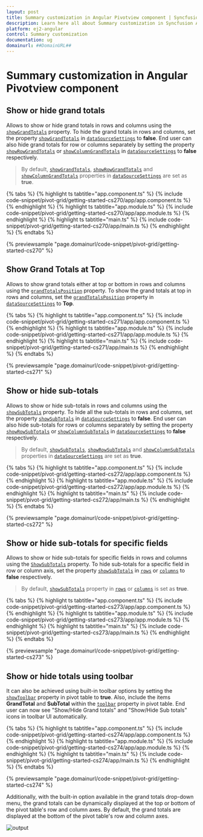 ```yaml
---
layout: post
title: Summary customization in Angular Pivotview component | Syncfusion
description: Learn here all about Summary customization in Syncfusion Angular Pivotview component of Syncfusion Essential JS 2 and more.
platform: ej2-angular
control: Summary customization 
documentation: ug
domainurl: ##DomainURL##
---
```


# Summary customization in Angular Pivotview component

## Show or hide grand totals

Allows to show or hide grand totals in rows and columns using the [`showGrandTotals`](https://ej2.syncfusion.com/angular/documentation/api/pivotview/dataSourceSettings/#showgrandtotals) property. To hide the grand totals in rows and columns, set the property [`showGrandTotals`](https://ej2.syncfusion.com/angular/documentation/api/pivotview/dataSourceSettings/#showgrandtotals) in [`dataSourceSettings`](https://ej2.syncfusion.com/angular/documentation/api/pivotview/dataSourceSettings/) to **false**.
End user can also hide grand totals for row or columns separately by setting the property [`showRowGrandTotals`](https://ej2.syncfusion.com/angular/documentation/api/pivotview/dataSourceSettings/#showrowgrandtotals) or [`showColumnGrandTotals`](https://ej2.syncfusion.com/angular/documentation/api/pivotview/dataSourceSettings/#showcolumngrandtotals) in [`dataSourceSettings`](https://ej2.syncfusion.com/angular/documentation/api/pivotview/dataSourceSettings/) to **false** respectively.

> By default, [`showGrandTotals`](https://ej2.syncfusion.com/angular/documentation/api/pivotview/dataSourceSettings/#showgrandtotals), [`showRowGrandTotals`](https://ej2.syncfusion.com/angular/documentation/api/pivotview/dataSourceSettings/#showgrandtotals) and [`showColumnGrandTotals`](https://ej2.syncfusion.com/angular/documentation/api/pivotview/dataSourceSettings/#showgrandtotals) properties in [`dataSourceSettings`](https://ej2.syncfusion.com/angular/documentation/api/pivotview/dataSourceSettings/) are set as **true**.

{% tabs %}
{% highlight ts tabtitle="app.component.ts" %}
{% include code-snippet/pivot-grid/getting-started-cs270/app/app.component.ts %}
{% endhighlight %}
{% highlight ts tabtitle="app.module.ts" %}
{% include code-snippet/pivot-grid/getting-started-cs270/app/app.module.ts %}
{% endhighlight %}
{% highlight ts tabtitle="main.ts" %}
{% include code-snippet/pivot-grid/getting-started-cs270/app/main.ts %}
{% endhighlight %}
{% endtabs %}
  
{% previewsample "page.domainurl/code-snippet/pivot-grid/getting-started-cs270" %}

## Show Grand Totals at Top

Allows to show grand totals either at top or bottom in rows and columns using the [`grandTotalsPosition`](https://ej2.syncfusion.com/angular/documentation/api/pivotview/dataSourceSettings/#grandtotalsposition) property. To show the grand totals at top in rows and columns, set the [`grandTotalsPosition`](https://ej2.syncfusion.com/angular/documentation/api/pivotview/dataSourceSettings/#grandtotalsposition) property in [`dataSourceSettings`](https://ej2.syncfusion.com/angular/documentation/api/pivotview/dataSourceSettings/) to **Top**.

{% tabs %}
{% highlight ts tabtitle="app.component.ts" %}
{% include code-snippet/pivot-grid/getting-started-cs271/app/app.component.ts %}
{% endhighlight %}
{% highlight ts tabtitle="app.module.ts" %}
{% include code-snippet/pivot-grid/getting-started-cs271/app/app.module.ts %}
{% endhighlight %}
{% highlight ts tabtitle="main.ts" %}
{% include code-snippet/pivot-grid/getting-started-cs271/app/main.ts %}
{% endhighlight %}
{% endtabs %}
  
{% previewsample "page.domainurl/code-snippet/pivot-grid/getting-started-cs271" %}

## Show or hide sub-totals

Allows to show or hide sub-totals in rows and columns using the [`showSubTotals`](https://ej2.syncfusion.com/angular/documentation/api/pivotview/dataSourceSettings/#showsubtotals) property. To hide all the sub-totals in rows and columns, set the property [`showSubTotals`](https://ej2.syncfusion.com/angular/documentation/api/pivotview/dataSourceSettings/#showsubtotals) in [`dataSourceSettings`](https://ej2.syncfusion.com/angular/documentation/api/pivotview/dataSourceSettings/) to **false**. End user can also hide sub-totals for rows or columns separately by setting the property [`showRowSubTotals`](https://ej2.syncfusion.com/angular/documentation/api/pivotview/dataSourceSettings/#showrowsubtotals) or [`showColumnSubTotals`](https://ej2.syncfusion.com/angular/documentation/api/pivotview/dataSourceSettings/#showcolumnsubtotals) in [`dataSourceSettings`](https://ej2.syncfusion.com/angular/documentation/api/pivotview/dataSourceSettings/)  to **false** respectively.

> By default, [`showSubTotals`](https://ej2.syncfusion.com/angular/documentation/api/pivotview/dataSourceSettings/#showsubtotals), [`showRowSubTotals`](https://ej2.syncfusion.com/angular/documentation/api/pivotview/dataSourceSettings/#showrowsubtotals) and [`showColumnSubTotals`](https://ej2.syncfusion.com/angular/documentation/api/pivotview/dataSourceSettings/#showcolumnsubtotals) properties in [`dataSourceSettings`](https://ej2.syncfusion.com/angular/documentation/api/pivotview/dataSourceSettings/#showsubtotals) are set as **true**.

{% tabs %}
{% highlight ts tabtitle="app.component.ts" %}
{% include code-snippet/pivot-grid/getting-started-cs272/app/app.component.ts %}
{% endhighlight %}
{% highlight ts tabtitle="app.module.ts" %}
{% include code-snippet/pivot-grid/getting-started-cs272/app/app.module.ts %}
{% endhighlight %}
{% highlight ts tabtitle="main.ts" %}
{% include code-snippet/pivot-grid/getting-started-cs272/app/main.ts %}
{% endhighlight %}
{% endtabs %}
  
{% previewsample "page.domainurl/code-snippet/pivot-grid/getting-started-cs272" %}

## Show or hide sub-totals for specific fields

Allows to show or hide sub-totals for specific fields in rows and columns using the [`ShowSubTotals`](https://ej2.syncfusion.com/angular/documentation/api/pivotview/dataSourceSettings/#showsubtotals) property. To hide sub-totals for a specific field in row or column axis, set the property [`showSubTotals`](https://ej2.syncfusion.com/angular/documentation/api/pivotview/dataSourceSettings/#showsubtotals) in [`rows`](https://ej2.syncfusion.com/angular/documentation/api/pivotview/dataSourceSettings/#rows) or [`columns`](https://ej2.syncfusion.com/angular/documentation/api/pivotview/dataSourceSettings/#columns) to **false** respectively.

> By default, [`showSubTotals`](https://ej2.syncfusion.com/angular/documentation/api/pivotview/dataSourceSettings/#showsubtotals) property in [`rows`](https://ej2.syncfusion.com/angular/documentation/api/pivotview/dataSourceSettings/#rows) or [`columns`](https://ej2.syncfusion.com/angular/documentation/api/pivotview/dataSourceSettings/#columns) is set as **true**.

{% tabs %}
{% highlight ts tabtitle="app.component.ts" %}
{% include code-snippet/pivot-grid/getting-started-cs273/app/app.component.ts %}
{% endhighlight %}
{% highlight ts tabtitle="app.module.ts" %}
{% include code-snippet/pivot-grid/getting-started-cs273/app/app.module.ts %}
{% endhighlight %}
{% highlight ts tabtitle="main.ts" %}
{% include code-snippet/pivot-grid/getting-started-cs273/app/main.ts %}
{% endhighlight %}
{% endtabs %}
  
{% previewsample "page.domainurl/code-snippet/pivot-grid/getting-started-cs273" %}

## Show or hide totals using toolbar

It can also be achieved using built-in toolbar options by setting the [`showToolbar`](https://ej2.syncfusion.com/angular/documentation/api/pivotview#showtoolbar) property in pivot table to **true**. Also, include the items **GrandTotal** and **SubTotal** within the [`toolbar`](https://ej2.syncfusion.com/angular/documentation/api/pivotview#toolbar) property in pivot table. End user can now see "Show/Hide Grand totals" and "Show/Hide Sub totals" icons in toolbar UI automatically.

{% tabs %}
{% highlight ts tabtitle="app.component.ts" %}
{% include code-snippet/pivot-grid/getting-started-cs274/app/app.component.ts %}
{% endhighlight %}
{% highlight ts tabtitle="app.module.ts" %}
{% include code-snippet/pivot-grid/getting-started-cs274/app/app.module.ts %}
{% endhighlight %}
{% highlight ts tabtitle="main.ts" %}
{% include code-snippet/pivot-grid/getting-started-cs274/app/main.ts %}
{% endhighlight %}
{% endtabs %}
  
{% previewsample "page.domainurl/code-snippet/pivot-grid/getting-started-cs274" %}

Additionally, with the built-in option available in the grand totals drop-down menu, the grand totals can be dynamically displayed at the top or bottom of the pivot table's row and column axes. By default, the grand totals are displayed at the bottom of the pivot table's row and column axes.

![output](images/grandtotals-position.png)